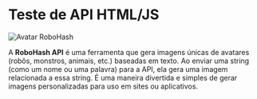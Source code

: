 # Teste de API HTML/JS

<img src="https://robohash.org/robot.png?size=200x200" alt="Avatar RoboHash"/>

A **RoboHash API** é uma ferramenta que gera imagens únicas de avatares (robôs, monstros, animais, etc.) baseadas em texto. Ao enviar uma string (como um nome ou uma palavra) para a API, ela gera uma imagem relacionada a essa string. É uma maneira divertida e simples de gerar imagens personalizadas para uso em sites ou aplicativos.
